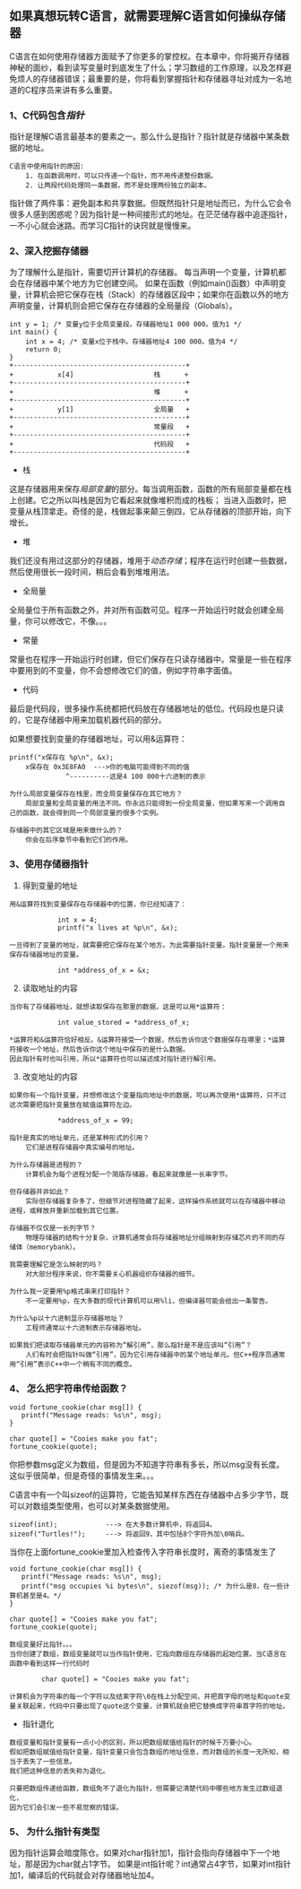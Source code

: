 ## 如果真想玩转C语言，就需要理解C语言如何操纵存储器

C语言在如何使用存储器方面赋予了你更多的掌控权。在本章中，你将揭开存储器神秘的面纱，看到读写变量时到底发生了什么；学习数组的工作原理，以及怎样避免烦人的存储器错误；最重要的是，你将看到掌握指针和存储器寻址对成为一名地道的C程序员来讲有多么重要。

### 1、C代码包含*指针*

指针是理解C语言最基本的要素之一。那么什么是指针？指针就是存储器中某条数据的地址。
```
C语言中使用指针的原因:
    1. 在函数调用时，可以只传递一个指针，而不用传递整份数据。
    2. 让两段代码处理同一条数据，而不是处理两份独立的副本。
```
指针做了两件事：避免副本和共享数据。但既然指针只是地址而已，为什么它会令很多人感到困惑呢？因为指针是一种间接形式的地址。在茫茫储存器中追逐指针，一不小心就会迷路。而学习C指针的诀窍就是慢慢来。

### 2、深入挖掘存储器

为了理解什么是指针，需要切开计算机的存储器。 每当声明一个变量，计算机都会在存储器中某个地方为它创建空间。 如果在函数（例如main()函数）中声明变量，计算机会把它保存在栈（Stack）的存储器区段中；如果你在函数以外的地方声明变量，计算机则会把它保存在存储器的全局量段（Globals）。

```
int y = 1; /* 变量y位于全局变量段。存储器地址1 000 000。值为1 */
int main() {
    int x = 4; /* 变量x位于栈中。存储器地址4 100 000。值为4 */
    return 0;
}
+-------------------------------------------+
+           x[4]                    栈      +
+-------------------------------------------+
+                                   堆      +
+-------------------------------------------+
+           y[1]                    全局量   +
+-------------------------------------------+
+                                   常量段   +
+-------------------------------------------+
+                                   代码段   +
+-------------------------------------------+
```
+ 栈

这是存储器用来保存*局部变量*的部分。每当调用函数，函数的所有局部变量都在栈上创建。它之所以叫栈是因为它看起来就像堆积而成的栈板；
当进入函数时，把变量从栈顶拿走。奇怪的是，栈做起事来颠三倒四，它从存储器的顶部开始，向下增长。

+ 堆

我们还没有用过这部分的存储器，堆用于*动态存储*；程序在运行时创建一些数据，然后使用很长一段时间，稍后会看到堆堆用法。

+ 全局量

全局量位于所有函数之外，并对所有函数可见。程序一开始运行时就会创建全局量，你可以修改它，不像。。。

+ 常量

常量也在程序一开始运行时创建，但它们保存在只读存储器中。常量是一些在程序中要用到的不变量，你不会想修改它们的值，例如字符串字面值。

+ 代码

最后是代码段，很多操作系统都把代码放在存储器地址的低位。代码段也是只读的，它是存储器中用来加载机器代码的部分。

如果想要找到变量的存储器地址，可以用&运算符：

```
printf("x保存在 %p\n", &x);
    x保存在 0x3E8FA0  --->你的电脑可能得到不同的值
              ^----------这是4 100 000十六进制的表示

为什么局部变量保存在栈里，而全局变量保存在其它地方？
    局部变量和全局变量的用法不同。你永远只能得到一份全局变量，但如果写来一个调用自己的函数，就会得到同一个局部变量的很多个实例。

存储器中的其它区域是用来做什么的？
    你会在后序章节中看到它们的作用。
```

### 3、使用存储器指针

1. 得到变量的地址

```
用&运算符找到变量保存在存储器中的位置，你已经知道了：
            
            int x = 4;
            printf("x lives at %p\n", &x);

一旦得到了变量的地址，就需要把它保存在某个地方。为此需要指针变量。指针变量是一个用来保存存储器地址的变量。
            
            int *address_of_x = &x;
```

2. 读取地址的内容

```
当你有了存储器地址，就想读取保存在那里的数据，这是可以用*运算符：

            int value_stored = *address_of_x;

*运算符和&运算符恰好相反。&运算符接受一个数据，然后告诉你这个数据保存在哪里；*运算符接收一个地址，然后告诉你这个地址中保存的是什么数据。
因此指针有时也叫引用，所以*运算符也可以描述成对指针进行解引用。
```

3. 改变地址的内容

```
如果你有一个指针变量，并想修改这个变量指向地址中的数据，可以再次使用*运算符，只不过这次需要把指针变量放在赋值运算符左边。

            *address_of_x = 99;
```

```
指针是真实的地址单元，还是某种形式的引用？
    它们是进程存储器中真实编号的地址。

为什么存储器是进程的？
    计算机会为每个进程分配一个简版存储器，看起来就像是一长串字节。

但存储器并非如此？
    实际但存储器复杂多了，但细节对进程隐藏了起来，这样操作系统就可以在存储器中移动进程，或释放并重新加载到其它位置。

存储器不仅仅是一长列字节？
    物理存储器的结构十分复杂，计算机通常会将存储器地址分组映射到存储芯片的不同的存储体（memorybank）。

我需要理解它是怎么映射的吗？
    对大部分程序来说，你不需要关心机器组织存储器的细节。

为什么我一定要用%p格式串来打印指针？
    不一定要用%p，在大多数的现代计算机可以用%li，但编译器可能会给出一条警告。

为什么%p以十六进制显示存储器地址？
    工程师通常以十六进制表示存储器地址。

如果我们把读取存储器单元的内容称为“解引用”，那么指针是不是应该叫“引用”？
    人们有时会把指针叫做“引用”，因为它引用存储器中的某个地址单元。但C++程序员通常用“引用”表示C++中一个稍有不同的概念。
```
### 4、 怎么把字符串传给函数？

```
void fortune_cookie(char msg[]) {
   printf("Message reads: %s\n", msg); 
}

char quote[] = "Cooies make you fat";
fortune_cookie(quote);
```
你把参数msg定义为数组，但是因为不知道字符串有多长，所以msg没有长度。这似乎很简单，但是奇怪的事情发生来。。。

C语言中有一个叫sizeof的运算符，它能告知某样东西在存储器中占多少字节，既可以对数组类型使用，也可以对某条数据使用。
```
sizeof(int);            ---> 在大多数计算机中，将返回4。
sizeof("Turtles!");     ---> 将返回9，其中包括8个字符外加\0哨兵。
```
当你在上面fortune_cookie里加入检查传入字符串长度时，离奇的事情发生了
```
void fortune_cookie(char msg[]) {
   printf("Message reads: %s\n", msg); 
   printf("msg occupies %i bytes\n", siezof(msg)); /* 为什么是8，在一些计算机甚至是4。*/ 
}

char quote[] = "Cooies make you fat";
fortune_cookie(quote);

数组变量好比指针。。。
当你创建了数组，数组变量就可以当作指针使用，它指向数组在存储器的起始位置。当C语言在函数中看到这样一行代码时
        
        char quote[] = "Cooies make you fat";

计算机会为字符串的每一个字符以及结束字符\0在栈上分配空间，并把首字母的地址和quote变量关联起来，代码中只要出现了quote这个变量，计算机就会把它替换成字符串首字符的地址。
```

+ 指针退化

```
数组变量和指针变量有一点小小的区别，所以把数组赋值给指针的时候千万要小心。
假如把数组赋值给指针变量，指针变量只会包含数组的地址信息，而对数组的长度一无所知，相当于丢失了一些信息。
我们把这种信息的丢失称为退化。

只要把数组传递给函数，数组免不了退化为指针，但需要记清楚代码中哪些地方发生过数组退化，
因为它们会引发一些不易觉察的错误。
```
### 5、 为什么指针有类型

因为指针运算会暗度陈仓。如果对char指针加1，指针会指向存储器中下一个地址，那是因为char就占1字节。
如果是int指针呢？int通常占4字节，如果对int指针加1，编译后的代码就会对存储器地址加4。
